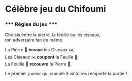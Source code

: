 
# Célèbre jeu du Chifoumi  

### *** Règles du jeu ***
Choisis entre la pierre, la feuille ou les ciseaux,  
ton adversaire fait de même.  
  
La Pierre :egg: **écrase** les Ciseaux :scissors:,  
Les Ciseaux :scissors: **coupent** la Feuille :leaves:,  
La Feuille :leaves: **recouvre** la Pierre :egg:.
  
Le premier joueur qui cumule 3 victoires remporte la partie !
